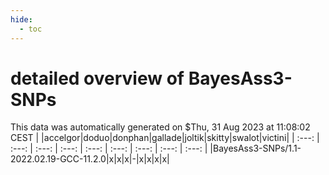 ```yaml
---
hide:
  - toc
---
```


detailed overview of BayesAss3-SNPs
===================================


This data was automatically generated on $Thu, 31 Aug 2023 at 11:08:02 CEST
| |accelgor|doduo|donphan|gallade|joltik|skitty|swalot|victini|
| :---: | :---: | :---: | :---: | :---: | :---: | :---: | :---: | :---: |
|BayesAss3-SNPs/1.1-2022.02.19-GCC-11.2.0|x|x|x|-|x|x|x|x|
